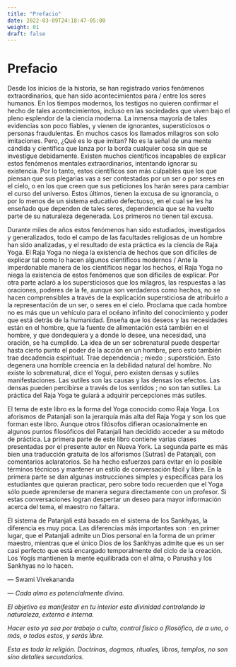 ```yaml
---
title: "Prefacio"
date: 2022-03-09T24:18:47-05:00
weight: 01
draft: false
---
```


# Prefacio

Desde los inicios de la historia, se han registrado varios fenómenos extraordinarios, que han sido acontecimientos para / entre los seres humanos. En los tiempos modernos, los testigos no quieren confirmar el hecho de tales acontecimientos, incluso en las sociedades que viven bajo el pleno esplendor de la ciencia moderna. La inmensa mayoría de tales evidencias son poco fiables, y vienen de ignorantes, supersticiosos o personas fraudulentas. En muchos casos los llamados milagros son solo imitaciones. Pero, ¿Qué es lo que imitan? No es la señal de una mente cándida y científica que lanza por la borda cualquier cosa sin que se investigue debidamente. Existen muchos científicos incapables de explicar estos fenómenos mentales extraordinarios, intentando ignorar su existencia. Por lo tanto, estos científicos son más culpables que los que piensan que sus plegarias vas a ser contestadas por un ser o por seres en el cielo, o en los que creen que sus peticiones los harán seres para cambiar el curso del universo. Estos últimos, tienen la excusa de su ignorancia, o por lo menos de un sistema educativo defectuoso, en el cual se les ha enseñado que dependen de tales seres, dependencia que se ha vuelto parte de su naturaleza degenerada. Los primeros no tienen tal excusa.

Durante miles de años estos fenómenos han sido estudiados, investigados y generalizados, todo el campo de las facultades religiosas de un hombre han sido analizadas, y el resultado de esta práctica es la ciencia de Raja Yoga. El Raja Yoga no niega la existencia de hechos que son difíciles de explicar tal como lo hacen algunos científicos modernos / Ante la imperdonable manera de los científicos negar los hechos, el Raja Yoga no niega la existencia de estos fenómenos que son difíciles de explicar. Por otra parte aclaró a los supersticiosos que los milagros, las respuestas a las oraciones, poderes de la fe, aunque son verdaderos como hechos, no se hacen comprensibles a través de la explicación supersticiosa de atribuirlo a la representación de un ser, o seres en el cielo. Proclama que cada hombre no es más que un vehículo para el océano infinito del conocimiento y poder que está detrás de la humanidad. Enseña que los deseos y las necesidades están en el hombre, que la fuente de alimentación está también en el hombre, y que dondequiera y a donde lo desee, una necesidad, una oración, se ha cumplido. La idea de un ser sobrenatural puede despertar hasta cierto punto el poder de la acción en un hombre, pero esto también trae decadencia espiritual. Trae dependencia ; miedo ; superstición. Esto degenera una horrible creencia en la debilidad natural del hombre. No existe lo sobrenatural, dice el Yogui, pero existen densas y sutiles manifestaciones. Las sutiles son las causas y las densas los efectos. Las densas pueden percibirse a través de los sentidos ; no son tan sutiles. La práctica del Raja Yoga te guiará a adquirir percepciones más sutiles.

El tema de este libro es la forma del Yoga conocido como Raja Yoga. Los aforismos de Patanjali son la jerarquía más alta del Raja Yoga y son los que forman este libro. Aunque otros filósofos difieran ocasionalmente en algunos puntos filosóficos del Patanjali han decidido acceder a su método de práctica. La primera parte de este libro contiene varias clases presentadas por el presente autor en Nueva York. La segunda parte es más bien una traducción gratuita de los alforismos \(Sutras\) de Patanjali, con comentarios aclaratorios. Se ha hecho esfuerzos para evitar en lo posible términos técnicos y mantener un estilo de conversación fácil y libre. En la primera parte se dan algunas instrucciones simples y específicas para los estudiantes que quieran practicar, pero sobre todo recuerden que el Yoga sólo puede aprenderse de manera segura directamente con un profesor. Si estas conversaciones logran despertar un deseo para mayor información acerca del tema, el maestro no faltara.

El sistema de Patanjali está basado en el sistema de los Sankhyas, la diferencia es muy poca. Las diferencias más importantes son : en primer lugar, que el Patanjali admite un Dios personal en la forma de un primer maestro, mientras que el único Dios de los Sankhyas admite que es un ser casi perfecto que está encargado temporalmente del ciclo de la creación. Los Yogis mantienen la mente equilibrada con el alma, o Parusha y los Sankhyas no lo hacen.

— Swami Vivekananda

*— Cada alma es potencialmente divina.*

*El objetivo es manifestar en tu interior esta divinidad controlando la naturaleza, externa e interna.*

*Hacer esto ya sea por trabajo o culto, control físico o filosófico, de a uno, o más, o todos estos, y serás libre.*

*Esta es toda la religión. Doctrinas, dogmas, rituales, libros, templos, no son sino detalles secundarios.*
